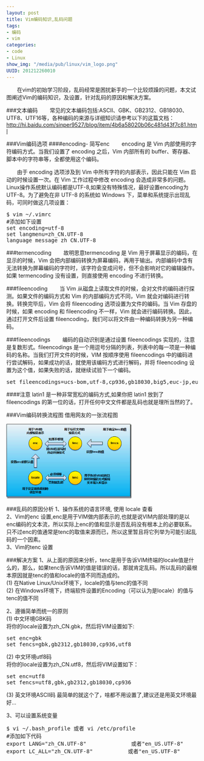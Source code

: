 ```yaml
--- 
layout: post
title: Vim编码知识,乱码问题
tags: 
- 编码
- vim
categories:
- code
- Linux
show_img: "/media/pub/linux/vim_logo.png"
UUID: 201212260010
---
```


  　　在vim的初始学习阶段，乱码经常是困扰新手的一个比较烦躁的问题，本文试图阐述Vim的编码知识，及设置，针对乱码的原因和解决方案。

###文本编码
  　　常见的文本编码包括:ASCII、GBK、GB2312、GB18030、UTF8、UTF16等，各种编码的来源与详细知识请参考以下的这篇文档：<a href="http://hi.baidu.com/sinper9527/blog/item/4b6a58020b06c481d43f7c81.html">http://hi.baidu.com/sinper9527/blog/item/4b6a58020b06c481d43f7c81.html</a>

###Vim编码选项
####encoding- 简写enc
  　　encoding 是 Vim 内部使用的字符编码方式。当我们设置了 encoding 之后，Vim 内部所有的 buffer、寄存器、脚本中的字符串等，全都使用这个编码。

  　　由于 encoding 选项涉及到 Vim 中所有字符的内部表示，因此只能在 Vim 启动的时候设置一次。在 Vim 工作过程中修改 encoding 会造成非常多的问题。Linux操作系统默认编码都是UTF-8,如果没有特殊情况，最好设置encoding为UTF-8。为了避免在非 UTF-8 的系统如 Windows 下，菜单和系统提示出现乱码，可同时做这几项设置：
<pre id="bash">
$ vim ~/.vimrc
#添加如下设置
set encoding=utf-8
set langmenu=zh_CN.UTF-8
language message zh_CN.UTF-8
</pre>

###termencoding
  　　故明思意termencoding 是 Vim 用于屏幕显示的编码，在显示的时候，Vim 会把内部编码转换为屏幕编码，再用于输出。内部编码中含有无法转换为屏幕编码的字符时，该字符会变成问号，但不会影响对它的编辑操作。如果 termencoding 没有设置，则直接使用 encoding 不进行转换。

###fileencoding
  　　当 Vim 从磁盘上读取文件的时候，会对文件的编码进行探测。如果文件的编码方式和 Vim 的内部编码方式不同，Vim 就会对编码进行转换。转换完毕后，Vim 会将 fileencoding 选项设置为文件的编码。当 Vim 存盘的时候，如果 encoding 和 fileencoding 不一样，Vim 就会进行编码转换。因此，通过打开文件后设置 fileencoding，我们可以将文件由一种编码转换为另一种编码。

###fileencodings
  　　编码的自动识别是通过设置 fileencodings 实现的，注意是复数形式。fileencodings 是一个用逗号分隔的列表，列表中的每一项是一种编码的名称。当我们打开文件的时候，VIM 按顺序使用 fileencodings 中的编码进行尝试解码，如果成功的话，就使用该编码方式进行解码，并将 fileencoding 设置为这个值，如果失败的话，就继续试验下一个编码。

<pre id="bash">
set fileencodings=ucs-bom,utf-8,cp936,gb18030,big5,euc-jp,euc-kr,latin1
</pre>

####注意
latin1 是一种非常宽松的编码方式,如果你把 latin1 放到了 fileencodings 的第一位的话，打开任何中文文件都是乱码也就是理所当然的了。

###Vim编码转换流程图
借用网友的一张流程图

<img src="/media/pub/linux/0_1274779296pVNL.gif" width="330px" alt="vim" class="img-center"></img>

###乱码的原因分析
1、操作系统的语言环境, 使用 locale 查看<br>
2、Vim的enc 设置,enc是用于VIM做内部表示的,也就是说VIM内部处理的是以enc编码的文本流，所以实际上enc的值和显示是否乱码没有根本上的必要联系。只不过enc的值通常是tenc的取值来源而已，所以这里暂且将它列举为可能引起乱码的一个因素。 <br>
3、Vim的tenc 设置<br>

###解决方案
1、从上面的原因来分析，tenc是用于告诉VIM终端的locale值是什么的，那么，如果tenc告诉VIM的值是错误的话，那就肯定乱码。所以乱码的最根本原因就是tenc的值和locale的值不同而造成的。<br>
(1) 在Native Linux/Unix环境下，locale的值与tenc的值不同 <br>
(2) 在Windows环境下，终端软件设置的Encoding（可以认为是locale）的值与tenc的值不同 <br>

2、遵循简单而统一的原则<br>
(1) 中文环境GBK码 <br>
将你的locale设置为zh_CN.gbk，然后将VIM设置如下:<br>
<pre id="bash">
set enc=gbk 
set fencs=gbk,gb2312,gb18030,cp936,utf8 
</pre>
(2) 中文环境utf8码 <br>
将你的locale设置为zh_CN.utf8，然后将VIM设置如下：<br>
<pre id="bash">
set enc=utf8 
set fencs=utf8,gbk,gb2312,gb18030,cp936 
</pre>
(3) 英文环境ASCII码
最简单的就这个了，啥都不用设置了,建议还是用英文环境最好...

3、可以设置系统变量
<pre id="bash">
$ vi ~/.bash_profile 或者 vi /etc/profile
#添加如下代码
export LANG="zh_CN.UTF-8"              或者"en_US.UTF-8"
export LC_ALL="zh_CN.UTF-8"           或者"en_US.UTF-8"
</pre>


